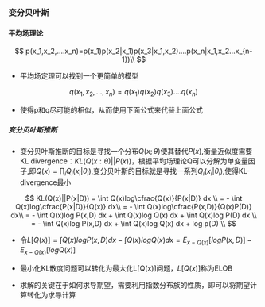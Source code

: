 ###  变分贝叶斯

#### 平均场理论

$$
p(x_1,x_2,....x_n)=p(x_1)p(x_2|x_1)p(x_3|x_1,x_2)....p(x_n|x_1,x_2...x_{n-1})\\
$$

- 平均场定理可以找到一个更简单的模型

$$
q(x_1,x_2,...,x_n) = q(x_1)q(x_2)q(x_3)....q(x_n)
$$

- 使得p和q尽可能的相似，从而使用下面公式来代替上面公式

##### 变分贝叶斯推断

- 变分贝叶斯推断的目标是寻找一个分布$Q(x;\theta)$使其替代$P(x)$,衡量近似度需要KL divergence：$KL(Q(x:\theta)||P(x))$，根据平均场理论Q可以分解为单变量因子,即$Q(x)=\prod_i Q_i(x_i|\theta_i)$,变分贝叶斯的目标就是寻找一系列$Q_i(x_i|\theta_i)$,使得KL-divergence最小

$$
KL(Q(x)||P(x|D)) = \int Q(x)log\cfrac{Q(x)}{P(x|D)} dx \\
= - \int Q(x)log\cfrac{P(x|D)}{Q(x)} dx\\
= - \int Q(x)log\cfrac{P(x,D)}{Q(x)P(D)} dx\\
= - \int Q(x)log P(x,D) dx + \int Q(x)log Q(x) dx + \int Q(x)log P(D) dx \\
= - \int Q(x)log P(x,D) dx + \int Q(x)log Q(x) dx + log p(D) \\
$$

- 令$L[Q(x)]=\int Q(x)logP(x,D)dx - \int Q(x)log Q(x)dx = E_{x-Q(x)}[log P(x,D)] - E_{x-Q(x)}[log Q(x)]$

- 最小化KL散度问题可以转化为最大化L[Q(x)]问题，$L[Q(x)]$称为ELOB

- 求解的关键在于如何求导期望，需要利用指数分布族的性质，即可以将期望计算转化为求导计算

